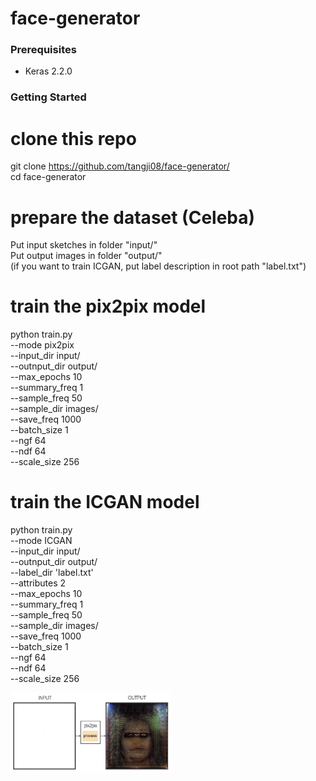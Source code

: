 # face-generator

### Prerequisites
- Keras 2.2.0

### Getting Started

# clone this repo
git clone https://github.com/tangji08/face-generator/ \
cd face-generator

# prepare the dataset (Celeba)
Put input sketches in folder "input/" \
Put output images in folder "output/" \
(if you want to train ICGAN, put label description in root path "label.txt")

# train the pix2pix model 
python train.py \
  --mode pix2pix \
  --input_dir input/ \
  --outnput_dir output/ \
  --max_epochs 10 \
  --summary_freq 1 \
  --sample_freq 50 \
  --sample_dir images/ \
  --save_freq 1000 \
  --batch_size 1 \
  --ngf 64 \
  --ndf 64 \
  --scale_size 256
  
# train the ICGAN model 
python train.py \
  --mode ICGAN \
  --input_dir input/ \
  --outnput_dir output/ \
  --label_dir 'label.txt' \
  --attributes 2 \
  --max_epochs 10 \
  --summary_freq 1 \
  --sample_freq 50 \
  --sample_dir images/ \
  --save_freq 1000 \
  --batch_size 1 \
  --ngf 64 \
  --ndf 64 \
  --scale_size 256
  
  <img src="server/sample.gif" width="256px"/>
